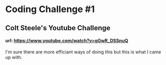# Coding Challenge #1

## Colt Steele's Youtube Challenge

#### url: https://www.youtube.com/watch?v=qGwR_DSSnuQ

I'm sure there are more efficiant ways of doing this but this is what I came up with.
